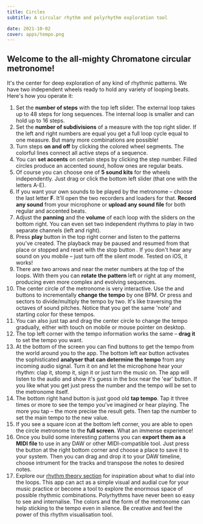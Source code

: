 ```yaml
---
title: Circles
subtitle: A circular rhythm and polyrhythm exploration tool

date: 2021-10-02
cover: apps/tempo.png
---
```


<client-only >
  <beat-circle />
</client-only >

## Welcome to the all-mighty Chromatone circular metronome!

It's the center for deep exploration of any kind of rhythmic patterns. We have two independent wheels ready to hold any variety of looping beats. Here's how you operate it:

1. Set the **number of steps** with the top left slider. The external loop takes up to 48 steps for long sequences. The internal loop is smaller and can hold up to 16 steps.
2. Set the **number of subdivisions** of a measure with the top right slider. If the left and right numbers are equal you get a full loop cycle equal to one measure. But many more combinations are possible!
3. Turn steps **on and off** by clicking the colored wheel segments. The colorful lines connect all active steps of a sequence.
4. You can **set accents** on certain steps by clicking the step number. Filled circles produce an accented sound, hollow ones are regular beats.
5. Of course you can choose one of **5 sound kits** for the wheels independently. Just drag or click the bottom left slider (that one with the letters A-E).
6. If you want your own sounds to be played by the metronome – choose the last letter **F**. It'll open the two recorders and loaders for that. **Record any sound** from your microphone or **upload any sound file** for both regular and accented beats.
7. Adjust the **panning** <mdi-pan-horizontal /> and the **volume** <la-volume-up /> of each loop with the sliders on the bottom right. You can even set two independent rhythms to play in two separate channels (left and right).
8. Press **play** button <la-play /> in the top right corner and listen to the patterns you've created. The playback may be paused <la-pause /> and resumed from that place or stopped and reset with the stop button <la-stop />. If you don't hear any sound on you mobile – just turn off the silent mode. Tested on iOS, it works!
9. There are two arrows <la-angle-left /> and <la-angle-right /> near the meter numbers at the top of the loops. With them you can **rotate the pattern** left or right at any moment, producing even more complex and evolving sequences.
10. The center circle of the metronome is very interactive. Use the <la-minus /> and <la-plus /> buttons to incrementally **change the tempo** by one BPM. Or press <la-slash /> and <la-times /> sectors to divide/multiply the tempo by two. It's like traversing the octaves of sound pitches. Notice that you get the same 'note' and starting color for these tempos.
11. You can also just tap and drag the center circle to change the tempo gradually, either with touch on mobile or mouse pointer on desktop.
12. The top left corner with the tempo information works the same – **drag it** to set the tempo you want.
13. At the bottom of the screen you can find buttons to get the tempo from the world around you to the app. The bottom left ear button <tabler-ear /> activates the sophisticated **analyser that can determine the tempo** from any incoming audio signal. Turn it on and let the microphone hear your rhythm: clap it, stomp it, sign it or just turn the music on. The app will listen to the audio and show it's guess in the box near the 'ear' button. If you like what you get just press the number and the tempo will be set to the metronome itself.
14. The bottom right hand button <fluent-tap-double-20-regular /> is just good old **tap tempo**. Tap it three times or more to see the tempo you've imagined or hear playing. The more you tap – the more precise the result gets. Then tap the number to set the main tempo to the new value.
15. If you see a square icon <la-expand /> at the bottom left corner, you are able to open the circle metronome to the **full screen**. What an immense experience!
16. Once you build some interesting patterns you can **export them as a MIDI file** to use in any DAW or other MIDI-compatible tool. Just press the <la-file-download /> button at the right bottom corner and choose a place to save it to your system. Then you can drag and drop it to your DAW timeline, choose intrument for the tracks and transpose the notes to desired notes.
17. Explore our [rhythm theory section](/theory/rhythm/) for inspiration about what to dial into the loops. This app can act as a simple visual and audial cue for your music practice or become a tool to explore the enormous space of possible rhythmic combinations. Polyrhythms have never been so easy to see and internalise. The colors and the form of the metronome can help sticking to the tempo even in silence. Be creative and feel the power of this rhythm visualisation tool.
